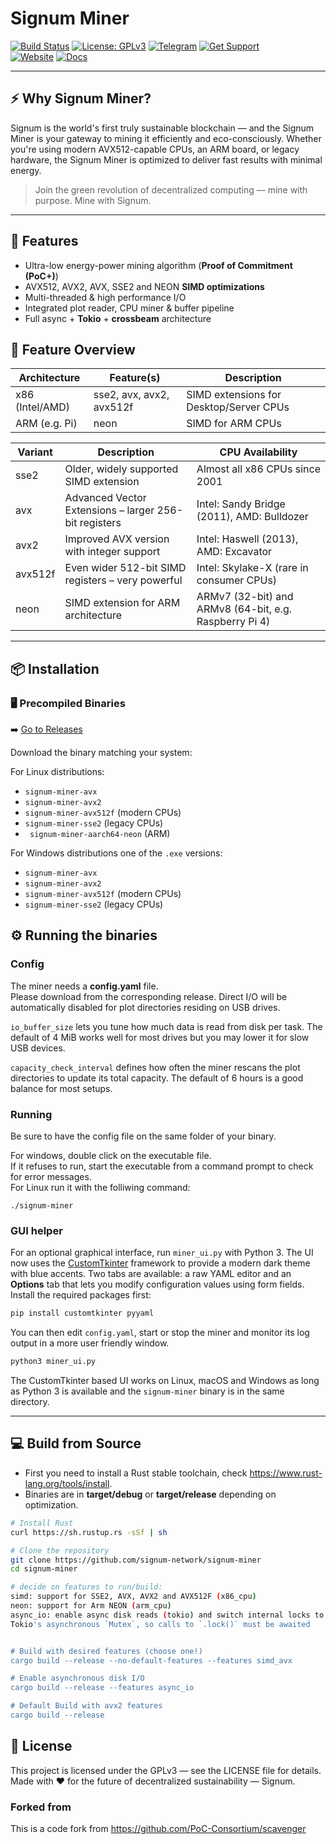 # Signum Miner

[![Build Status](https://github.com/signum-network/signum-miner/actions/workflows/release.yml/badge.svg)](https://github.com/signum-network/signum-miner/actions)
[![License: GPLv3](https://img.shields.io/badge/License-GPLv3-blue.svg)](./LICENSE)
[![Telegram](https://img.shields.io/badge/chat-telegram-blue.svg)](https://t.me/signumnetwork)
[![Get Support](https://img.shields.io/badge/join-discord-blue.svg)](https://discord.gg/9rH2bbCNpe) 
</br>
[![Website](https://img.shields.io/badge/Website-signum.network-green?logo=Firefox&logoColor=white)](https://signum.network)
[![Docs](https://img.shields.io/badge/Docs-Mining%20Guide-blue?logo=Book&logoColor=white)](https://docs.signum.network/signum/starting-mining-signa)

---

## ⚡ **Why Signum Miner?**

Signum is the world's first truly sustainable blockchain — and the Signum Miner is your gateway to mining it efficiently and eco-consciously. Whether you're using modern AVX512-capable CPUs, an ARM board, or legacy hardware, the Signum Miner is optimized to deliver fast results with minimal energy.

> Join the green revolution of decentralized computing — mine with purpose. Mine with Signum.

---

## 🔧 **Features**

- Ultra-low energy-power mining algorithm (**Proof of Commitment (PoC+)**)
- AVX512, AVX2, AVX, SSE2 and NEON **SIMD optimizations**
- Multi-threaded & high performance I/O
- Integrated plot reader, CPU miner & buffer pipeline
- Full async + **Tokio** + **crossbeam** architecture

## 🧰 **Feature Overview**

| Architecture     | Feature(s)               | Description                            |
|------------------|--------------------------|----------------------------------------|
| x86 (Intel/AMD)  | sse2, avx, avx2, avx512f | SIMD extensions for Desktop/Server CPUs |
| ARM (e.g. Pi)    | neon                    | SIMD for ARM CPUs                      |




| Variant  | Description                                              | CPU Availability                            |
|----------|----------------------------------------------------------|---------------------------------------------|
| sse2     | Older, widely supported SIMD extension                   | Almost all x86 CPUs since 2001              |
| avx      | Advanced Vector Extensions – larger 256-bit registers    | Intel: Sandy Bridge (2011), AMD: Bulldozer  |
| avx2     | Improved AVX version with integer support                | Intel: Haswell (2013), AMD: Excavator       |
| avx512f  | Even wider 512-bit SIMD registers – very powerful        | Intel: Skylake-X (rare in consumer CPUs)    |
| neon     | SIMD extension for ARM architecture                      | ARMv7 (32-bit) and ARMv8 (64-bit, e.g. Raspberry Pi 4) |

---



## 📦 **Installation**

### 🖥️ Precompiled Binaries

➡️ [Go to Releases](https://github.com/signum-network/signum-miner/releases)

Download the binary matching your system:

For Linux distributions:
- `signum-miner-avx` 
- `signum-miner-avx2`
- `signum-miner-avx512f` (modern CPUs)
- `signum-miner-sse2` (legacy CPUs)
- ` signum-miner-aarch64-neon` (ARM)

For Windows distributions one of the `.exe` versions:
- `signum-miner-avx` 
- `signum-miner-avx2`
- `signum-miner-avx512f` (modern CPUs)
- `signum-miner-sse2` (legacy CPUs)

## ⚙️ **Running the binaries**

### Config

The miner needs a **config.yaml** file.</br>
Please download from the corresponding release. Direct I/O will be
automatically disabled for plot directories residing on USB drives.

`io_buffer_size` lets you tune how much data is read from disk per task. The
default of 4&nbsp;MiB works well for most drives but you may lower it for slow
USB devices.

`capacity_check_interval` defines how often the miner rescans the plot
directories to update its total capacity. The default of 6&nbsp;hours is a good
balance for most setups.

### Running
Be sure to have the config file on the same folder of your binary.</br>

For windows, double click on the executable file.</br>
If it refuses to run, start the executable from a command prompt to check for error messages.</br>
For Linux run it with the folliwing command:</br>
```shell
./signum-miner
```

### GUI helper

For an optional graphical interface, run `miner_ui.py` with Python 3. The UI now
uses the [CustomTkinter](https://github.com/TomSchimansky/CustomTkinter)
framework to provide a modern dark theme with blue accents. Two tabs are
available: a raw YAML editor and an **Options** tab that lets you modify
configuration values using form fields. Install the required packages first:
```bash
pip install customtkinter pyyaml
```
You can then edit `config.yaml`, start or stop the miner and monitor its log
output in a more user friendly window.

```bash
python3 miner_ui.py
```

The CustomTkinter based UI works on Linux, macOS and Windows as long as Python 3
is available and the `signum-miner` binary is in the same directory.

---

## 💻 Build from Source
 - First you need to install a Rust stable toolchain, check https://www.rust-lang.org/tools/install.
 - Binaries are in **target/debug** or **target/release** depending on optimization.

```bash
# Install Rust
curl https://sh.rustup.rs -sSf | sh

# Clone the repository
git clone https://github.com/signum-network/signum-miner
cd signum-miner

# decide on features to run/build:
simd: support for SSE2, AVX, AVX2 and AVX512F (x86_cpu)
neon: support for Arm NEON (arm_cpu)
async_io: enable async disk reads (tokio) and switch internal locks to
Tokio's asynchronous `Mutex`, so calls to `.lock()` must be awaited


# Build with desired features (choose one!)
cargo build --release --no-default-features --features simd_avx

# Enable asynchronous disk I/O
cargo build --release --features async_io

# Default Build with avx2 features 
cargo build --release 
```

## 📜 License

This project is licensed under the GPLv3 — see the LICENSE file for details.</br>
Made with ❤️ for the future of decentralized sustainability — Signum.

### Forked from
This is a code fork from https://github.com/PoC-Consortium/scavenger